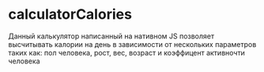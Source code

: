 # calculatorCalories
Данный калькулятор написанный на нативном JS позволяет высчитывать калории на день в зависимости от нескольких параметров таких как: пол человека, рост, вес, возраст и коэффицент активночти человека

